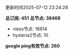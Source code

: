 更新时间2025-07-12 23:24:28

**总订阅: 451**
**总节点: 38468**
- vless节点: 16614
- hysteria2节点: 10

**google ping有效节点: 260**
